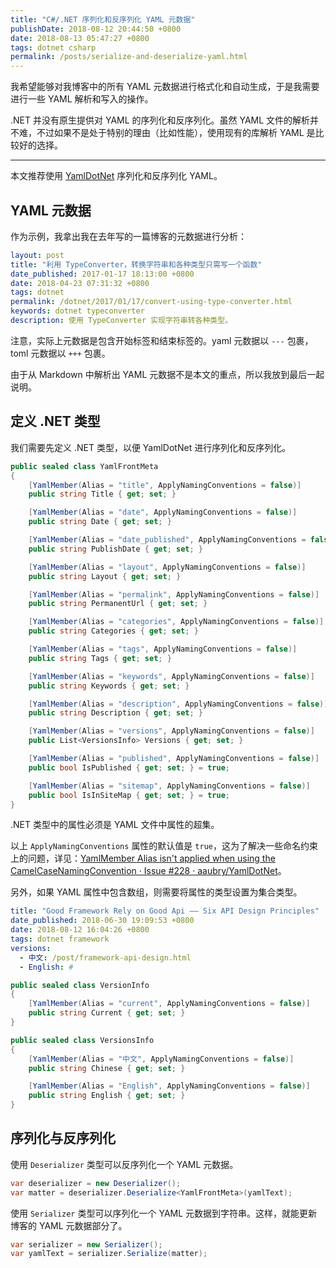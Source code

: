 ```yaml
---
title: "C#/.NET 序列化和反序列化 YAML 元数据"
publishDate: 2018-08-12 20:44:50 +0800
date: 2018-08-13 05:47:27 +0800
tags: dotnet csharp
permalink: /posts/serialize-and-deserialize-yaml.html
---
```


我希望能够对我博客中的所有 YAML 元数据进行格式化和自动生成，于是我需要进行一些 YAML 解析和写入的操作。

.NET 并没有原生提供对 YAML 的序列化和反序列化。虽然 YAML 文件的解析并不难，不过如果不是处于特别的理由（比如性能），使用现有的库解析 YAML 是比较好的选择。

---

本文推荐使用 [YamlDotNet](https://www.nuget.org/packages/YamlDotNet/) 序列化和反序列化 YAML。

<div id="toc"></div>

## YAML 元数据

作为示例，我拿出我在去年写的一篇博客的元数据进行分析：

```yaml
layout: post
title: "利用 TypeConverter，转换字符串和各种类型只需写一个函数"
date_published: 2017-01-17 18:13:00 +0800
date: 2018-04-23 07:31:32 +0800
tags: dotnet
permalink: /dotnet/2017/01/17/convert-using-type-converter.html
keywords: dotnet typeconverter
description: 使用 TypeConverter 实现字符串转各种类型。
```

注意，实际上元数据是包含开始标签和结束标签的。yaml 元数据以 `---` 包裹，toml 元数据以 `+++` 包裹。

由于从 Markdown 中解析出 YAML 元数据不是本文的重点，所以我放到最后一起说明。

## 定义 .NET 类型

我们需要先定义 .NET 类型，以便 YamlDotNet 进行序列化和反序列化。

```csharp
public sealed class YamlFrontMeta
{
    [YamlMember(Alias = "title", ApplyNamingConventions = false)]
    public string Title { get; set; }

    [YamlMember(Alias = "date", ApplyNamingConventions = false)]
    public string Date { get; set; }

    [YamlMember(Alias = "date_published", ApplyNamingConventions = false)]
    public string PublishDate { get; set; }

    [YamlMember(Alias = "layout", ApplyNamingConventions = false)]
    public string Layout { get; set; }

    [YamlMember(Alias = "permalink", ApplyNamingConventions = false)]
    public string PermanentUrl { get; set; }

    [YamlMember(Alias = "categories", ApplyNamingConventions = false)]
    public string Categories { get; set; }

    [YamlMember(Alias = "tags", ApplyNamingConventions = false)]
    public string Tags { get; set; }

    [YamlMember(Alias = "keywords", ApplyNamingConventions = false)]
    public string Keywords { get; set; }

    [YamlMember(Alias = "description", ApplyNamingConventions = false)]
    public string Description { get; set; }

    [YamlMember(Alias = "versions", ApplyNamingConventions = false)]
    public List<VersionsInfo> Versions { get; set; }

    [YamlMember(Alias = "published", ApplyNamingConventions = false)]
    public bool IsPublished { get; set; } = true;

    [YamlMember(Alias = "sitemap", ApplyNamingConventions = false)]
    public bool IsInSiteMap { get; set; } = true;
}
```

.NET 类型中的属性必须是 YAML 文件中属性的超集。

以上 `ApplyNamingConventions` 属性的默认值是 `true`，这为了解决一些命名约束上的问题，详见：[YamlMember Alias isn't applied when using the CamelCaseNamingConvention · Issue #228 · aaubry/YamlDotNet](https://github.com/aaubry/YamlDotNet/issues/228)。

另外，如果 YAML 属性中包含数组，则需要将属性的类型设置为集合类型。

```yaml
title: "Good Framework Rely on Good Api —— Six API Design Principles"
date_published: 2018-06-30 19:09:53 +0800
date: 2018-08-12 16:04:26 +0800
tags: dotnet framework
versions:
  - 中文: /post/framework-api-design.html
  - English: #
```

```csharp
public sealed class VersionInfo
{
    [YamlMember(Alias = "current", ApplyNamingConventions = false)]
    public string Current { get; set; }
}

public sealed class VersionsInfo
{
    [YamlMember(Alias = "中文", ApplyNamingConventions = false)]
    public string Chinese { get; set; }

    [YamlMember(Alias = "English", ApplyNamingConventions = false)]
    public string English { get; set; }
}
```

## 序列化与反序列化

使用 `Deserializer` 类型可以反序列化一个 YAML 元数据。

```csharp
var deserializer = new Deserializer();
var matter = deserializer.Deserialize<YamlFrontMeta>(yamlText);
```

使用 `Serializer` 类型可以序列化一个 YAML 元数据到字符串。这样，就能更新博客的 YAML 元数据部分了。

```csharp
var serializer = new Serializer();
var yamlText = serializer.Serialize(matter);
```

